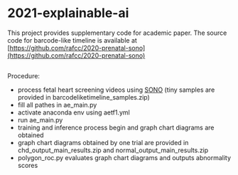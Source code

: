 # 2021-explainable-ai
This project provides supplementary code for academic paper.
The source code for barcode-like timeline is available at [https://github.com/rafcc/2020-prenatal-sono](https://github.com/rafcc/2020-prenatal-sono)    
##
Procedure:
- process fetal heart screening videos using [SONO](https://www.mdpi.com/2076-3417/11/1/371) (tiny samples are provided in barcodeliketimeline_samples.zip)
- fill all pathes in ae_main.py    
- activate anaconda env using aetf1.yml  
- run ae_main.py    
- training and inference process begin and graph chart diagrams are obtained
- graph chart diagrams obtained by one trial are provided in chd_output_main_results.zip and normal_output_main_results.zip
- polygon_roc.py evaluates graph chart diagrams and outputs abnormality scores
